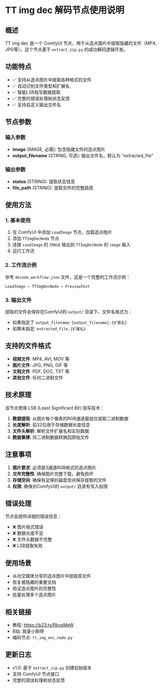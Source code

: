 # TT img dec 解码节点使用说明

## 概述

TT img dec 是一个 ComfyUI 节点，用于从造点图片中提取隐藏的文件（MP4、JPG等）。这个节点基于 `extract_zip.py` 的成功解码逻辑开发。

## 功能特点

- ✅ 支持从造点图片中提取各种格式的文件
- ✅ 自动识别文件类型和扩展名
- ✅ 智能LSB隐写数据提取
- ✅ 完整的错误处理和状态反馈
- ✅ 支持自定义输出文件名

## 节点参数

### 输入参数

- **image** (IMAGE, 必需): 包含隐藏文件的造点图片
- **output_filename** (STRING, 可选): 输出文件名，默认为 "extracted_file"

### 输出参数

- **status** (STRING): 提取状态信息
- **file_path** (STRING): 提取文件的完整路径

## 使用方法

### 1. 基本使用

1. 在 ComfyUI 中添加 `LoadImage` 节点，加载造点图片
2. 添加 `TTImgDecNode` 节点
3. 连接 `LoadImage` 的 `IMAGE` 输出到 `TTImgDecNode` 的 `image` 输入
4. 运行工作流

### 2. 工作流示例

参考 `decode_workflow.json` 文件，这是一个完整的工作流示例：

```
LoadImage → TTImgDecNode → PreviewText
```

### 3. 输出文件

提取的文件会保存在ComfyUI的 `output/` 目录下，文件名格式为：
- 如果指定了 `output_filename`: `{output_filename}.{扩展名}`
- 如果未指定: `extracted_file.{扩展名}`

## 支持的文件格式

- **视频文件**: MP4, AVI, MOV 等
- **图片文件**: JPG, PNG, GIF 等
- **文档文件**: PDF, DOC, TXT 等
- **其他文件**: 任何二进制文件

## 技术原理

该节点使用 LSB (Least Significant Bit) 隐写技术：

1. **数据提取**: 从图片每个像素的RGB通道最低位提取二进制数据
2. **长度解析**: 前32位用于存储数据长度信息
3. **文件头解析**: 解析文件扩展名和实际数据
4. **数据重建**: 将二进制数据转换回原始文件

## 注意事项

1. **图片要求**: 必须是3通道RGB格式的造点图片
2. **文件完整性**: 确保图片完整下载，避免损坏
3. **存储空间**: 确保有足够的磁盘空间保存提取的文件
4. **权限**: 确保对ComfyUI的 `output/` 目录有写入权限

## 错误处理

节点会提供详细的错误信息：

- ❌ 图片格式错误
- ❌ 数据长度不足
- ❌ 文件头数据不完整
- ❌ LSB提取失败

## 使用场景

- 从社交媒体分享的造点图片中提取原文件
- 恢复被隐藏的重要文档
- 验证造点图片的完整性
- 批量处理多个造点图片

## 相关链接

- 教程: https://b23.tv/RbvaMeW
- B站: 我是小斯呀
- 编码节点: `tt_img_enc_node.py`

## 更新日志

- v1.0: 基于 `extract_zip.py` 创建初始版本
- 支持 ComfyUI 节点接口
- 完整的错误处理和状态反馈
